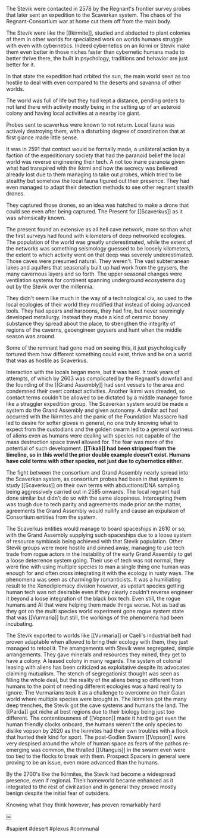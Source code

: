 
The Stevik were contacted in 2578 by the Regnant's frontier survey probes that later sent an expedition to the Scaverkan system. The chaos of the Regnant-Consortium war at home cut them off from the main body.

The Stevik were like the [[Ikirmite]], studied and abducted to plant colonies of them in other worlds for specialized work on worlds humans struggle with even with cybernetics. Indeed cybernetics on an ikirmi or Stevik make them even better in those niches faster than cybernetic humans made to better thrive there, the built in psychology, traditions and behavior are just better for it.


In that state the expedition had orbited the sun, the main world seen as too hostile to deal with even compared to the deserts and savanna of other worlds.

The world was full of life but they had kept a distance, pending orders to not land there with activity mostly being in the setting up of an asteroid colony and having local activities at a nearby ice giant.

Probes sent to scaverkus were known to not return. Local fauna was actively destroying them, with a disturbing degree of coordination that at first glance made little sense.

It was in 2591 that contact would be formally made, a unilateral action by a faction of the expeditionary society that had the paranoid belief the local world was reverse engineering their tech. A not too inane paranoia given what had transpired with the ikirmi and how the secrecy was believed already lost due to them managing to take out probes, which tried to be stealthy but somehow the local fauna figured out their presence. They had even managed to adapt their detection methods to see other regnant stealth drones.

They captured those drones, so an idea was hatched to make a drone that could see even after being captured. The Present for [[Scaverkus]] as it was whimsically known.

The present found an extensive as all hell cave network, more so than what the first surveys had found with kilometers of deep networked ecologies. The population of the world was greatly underestimated, while the extent of the networks was something seismology guessed to be loosely kilometers, the extent to which activity went on that deep was severely underestimated. Those caves were presumed natural. They weren't. The vast subterranean lakes and aquifers that seasonally built up had work from the geysers, the many cavernous layers and so forth. The upper seasonal changes were ventilation systems for continent spanning underground ecosystems dug out by the Stevik over the millennia.

They didn't seem like much in the way of a technological civ, so used to the local ecologies of their world they modified that instead of doing advanced tools. They had spears and harpoons, they had fire, but never seemingly developed metallurgy. Instead they made a kind of ceramic boney substance they spread about the place, to strengthen the integrity of regions of the caverns, geoengineer geysers and hunt when the middle season was around.

Some of the remnant had gone mad on seeing this, it just psychologically tortured them how different something could exist, thrive and be on a world that was as hostile as Scaverkus.

Interaction with the locals began more, but it was hard. It took years of attempts, of which by 2603 was complicated by the Regnant's downfall and the founding of the [[Grand Assembly]] had sent vessels to the area and condemned their overt contact activities. Another Ikirmi was dreaded, so contact terms couldn't be allowed to be dictated by a middle manager force like a straggler expedition group. The Scaverkan system would be made a system do the Grand Assembly and given autonomy. A similar act had occurred with the Ikirmites and the panic of the Foundation Massacre had led to desire for softer gloves in general, no one truly knowing what to expect from the custodians and the golden swarm led to a general wariness of aliens even as humans were dealing with species not capable of the mass destruction space travel allowed for. The fear was more of the potential of such development. **[[Tikali]] had been stripped from the timeline, so in this world the prior double example doesn't exist. Humans have cold terms with other species, not just due to cybernetics either**.

The fight between the consortium and Grand Assembly nearly spread into the Scaverkan system, as consortium probes had been in that system to study [[Scaverkus]] on their own terms with abductions/DNA sampling being aggressively carried out in 2585 onwards. The local regnant had done similar but didn't do so with the same sloppiness. Intercepting them was tough due to tech parity and agreements made prior on the matter, agreements the Grand Assembly would nullify and cause an expulsion of Consortium entities from the system.

The Scaverkus entities would manage to board spaceships in 2610 or so, with the Grand Assembly supplying such spaceships due to a loose system of resource symbiosis being achieved with that Stevik population. Other Stevik groups were more hostile and pinned away, managing to use tech trade from rogue actors in the Instability of the early Grand Assembly to get a loose deterrence system going. Their use of tech was not normal, they were fine with using multiple species to man a single thing one human was enough for and often cross integrating it with the ecology in rusty ways. The phenomena was seen as charming by romanticists. It was a humiliating result to the Xenodiplomacy division however, as upstart species getting human tech was not desirable even if they clearly couldn't reverse engineer it beyond a loose integration of the black box tech. Even still, the rogue humans and AI that were helping them made things worse. Not as bad as they got on the multi species world experiment gone rogue system state that was [[Vurmaria]] but still, the workings of the phenomena had been incubating.

The Stevik exported to worlds like [[Vurmaria]] or Caeli's industrial belt had proven adaptable when allowed to bring their ecology with them, they just managed to retool it. The arrangements with Stevik were segregated, simple arrangements. They gave minerals and resources they mined, they get to have a colony. A leased colony in many regards. The system of colonial leasing with aliens has been criticized as exploitative despite its advocates claiming mutualism. The stench of segregationist thought was seen as filling the whole deal, but the reality of the aliens being so different from humans to the point of needing different ecologies was a hard reality to ignore. The Vurmarians took it as a challenge to overcome on their Gaian world where multiple species were brought in. The Ikirmites got the many deep trenches, the Stevik got the cave systems and humans the land. The [[Parda]] got niche at best regions due to their biology being just too different. The contentiousness of [[Vopson]] made it hard to get even the human friendly clocks onboard, the humans weren't the only species to dislike vopson by 2620 as the Ikirmites had their own troubles with a flock that hunted their kind for sport. The post-Godlen Swarm [[Vopson]] were very despised around the whole of human space as fears of the pathos re-emerging was common, the thralled [[Utanguis]] in the swarm even were too tied to the flocks to break with them. Prospect Spacers in general were proving to be an issue, even more advanced than the humans.

By the 2700's like the Ikirmites, the Stevik had become a widespread presence, even if regional. Their homeworld became enhanced as it integrated to the rest of civilization and in general they proved mostly benign despite the initial fear of outsiders.

Knowing what they think however, has proven remarkably hard

￼

#sapient 
#desert 
#plexus 
#communal 